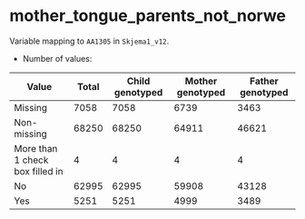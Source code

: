 # mother_tongue_parents_not_norwe
Variable mapping to `AA1305` in `Skjema1_v12`.
- Number of values:

| Value | Total | Child genotyped | Mother genotyped | Father genotyped |
| ----- | ----- | --------------- | ---------------- | ---------------- |
| Missing | 7058 | 7058 | 6739 | 3463 |
| Non-missing | 68250 | 68250 | 64911 | 46621 |
| More than 1 check box filled in | 4 | 4 | 4 |4 |
| No | 62995 | 62995 | 59908 |43128 |
| Yes | 5251 | 5251 | 4999 |3489 |



